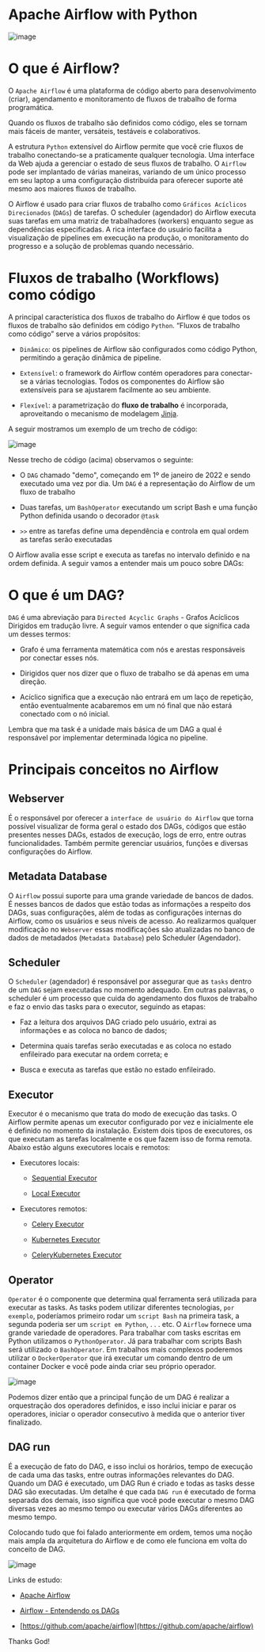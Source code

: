 # Apache Airflow with Python

![image](https://user-images.githubusercontent.com/69597971/200195293-edfac1eb-5099-4fdd-99e7-2337d07ce31f.png)

# O que é Airflow?

O `Apache Airflow` é uma plataforma de código aberto para desenvolvimento (criar), agendamento e monitoramento de fluxos de trabalho de forma programática.


Quando os fluxos de trabalho são definidos como código, eles se tornam mais fáceis de manter, versáteis, testáveis e colaborativos.

A estrutura `Python` extensível do Airflow permite que você crie fluxos de trabalho conectando-se a praticamente qualquer tecnologia. Uma interface da Web ajuda a gerenciar o estado de seus fluxos de trabalho. O `Airflow` pode ser implantado de várias maneiras, variando de um único processo em seu laptop a uma configuração distribuída para oferecer suporte até mesmo aos maiores fluxos de trabalho.

O Airflow é usado para criar fluxos de trabalho como `Gráficos Acíclicos Direcionados` (`DAGs`) de tarefas. O scheduler (agendador) do Airflow executa suas tarefas em uma matriz de trabalhadores (workers) enquanto segue as dependências especificadas. A rica interface do usuário facilita a visualização de pipelines em execução na produção, o monitoramento do progresso e a solução de problemas quando necessário.



# Fluxos de trabalho (Workflows) como código

A principal característica dos fluxos de trabalho do Airflow é que todos os fluxos de trabalho são definidos em código `Python`. “Fluxos de trabalho como código” serve a vários propósitos:

* `Dinâmico`: os pipelines de Airflow são configurados como código Python, permitindo a geração dinâmica de pipeline.

* `Extensível`: o framework do Airflow contém operadores para conectar-se a várias tecnologias. Todos os componentes do Airflow são extensíveis para se ajustarem facilmente ao seu ambiente.

* `Flexível`: a parametrização do **fluxo de trabalho** é incorporada, aproveitando o mecanismo de modelagem [Jinja](https://jinja.palletsprojects.com/en/3.1.x/).




A seguir mostramos um exemplo de um trecho de código:

![image](https://user-images.githubusercontent.com/69597971/200350653-75962f6f-806c-4033-9733-379d72797107.png)




Nesse trecho de código (acima) observamos o seguinte:

* O `DAG` chamado "demo", começando em 1º de janeiro de 2022 e sendo executado uma vez por dia. Um `DAG` é a representação do Airflow de um fluxo de trabalho

* Duas tarefas, um `BashOperator` executando um script Bash e uma função Python definida usando o decorador `@task`

* `>>` entre as tarefas define uma dependência e controla em qual ordem as tarefas serão executadas

O Airflow avalia esse script e executa as tarefas no intervalo definido e na ordem definida. A seguir vamos a entender mais um pouco sobre DAGs: 


# O que é um DAG?

`DAG` é uma abreviação para `Directed Acyclic Graphs` - Grafos Acíclicos Dirigidos em tradução livre. A seguir vamos entender o que significa cada um desses termos:

* Grafo é uma ferramenta matemática com nós e arestas responsáveis por conectar esses nós.

* Dirigidos quer nos dizer que o fluxo de trabalho se dá apenas em uma direção.

* Acíclico significa que a execução não entrará em um laço de repetição, então eventualmente acabaremos em um nó final que não estará conectado com o nó inicial.


Lembra que ma task é a unidade mais básica de um DAG a qual é responsável por implementar determinada lógica no pipeline.



# Principais conceitos no Airflow

## Webserver

É o responsável por oferecer a `interface de usuário do Airflow` que torna possível visualizar de forma geral o estado dos DAGs, códigos que estão presentes nesses DAGs, estados de execução, logs de erro, entre outras funcionalidades. Também permite gerenciar usuários, funções e diversas configurações do Airflow.


## Metadata Database

O `Airflow` possui suporte para uma grande variedade de bancos de dados. É nesses bancos de dados que estão todas as informações a respeito dos DAGs, suas configurações, além de todas as configurações internas do Airflow, como os usuários e seus níveis de acesso. Ao realizarmos qualquer modificação no `Webserver` essas modificações são atualizadas no banco de dados de metadados (`Metadata Database`) pelo Scheduler (Agendador).


## Scheduler

O `Scheduler` (agendador) é responsável por assegurar que as `tasks` dentro de um `DAG` sejam executadas no momento adequado. Em outras palavras, o scheduler é um processo que cuida do agendamento dos fluxos de trabalho e faz o envio das tasks para o executor, seguindo as etapas:

* Faz a leitura dos arquivos DAG criado pelo usuário, extrai as informações e as coloca no banco de dados;

* Determina quais tarefas serão executadas e as coloca no estado enfileirado para executar na ordem correta; e

* Busca e executa as tarefas que estão no estado enfileirado.


## Executor

Executor é o mecanismo que trata do modo de execução das tasks. O Airflow permite apenas um executor configurado por vez e inicialmente ele é definido no momento da instalação. Existem dois tipos de executores, os que executam as tarefas localmente e os que fazem isso de forma remota. Abaixo estão alguns executores locais e remotos:

* Executores locais:

    * [Sequential Executor](https://airflow.apache.org/docs/apache-airflow/stable/executor/sequential.html)

    * [Local Executor](https://airflow.apache.org/docs/apache-airflow/stable/executor/local.html)

* Executores remotos:

    * [Celery Executor](https://airflow.apache.org/docs/apache-airflow/stable/executor/celery.html)

    * [Kubernetes Executor](https://airflow.apache.org/docs/apache-airflow/stable/executor/kubernetes.html)

    * [CeleryKubernetes Executor](https://airflow.apache.org/docs/apache-airflow/stable/executor/celery_kubernetes.html)


## Operator

`Operator` é o componente que determina qual ferramenta será utilizada para executar as tasks. As tasks podem utilizar diferentes tecnologias, `por exemplo`, poderíamos primeiro rodar um `script Bash` na primeira task, a segunda poderia ser um `script em Python`, . . . etc. O `Airflow` fornece uma grande variedade de operadores. Para trabalhar com tasks escritas em Python utilizamos o `PythonOperator`. Já para trabalhar com scripts Bash será utilizado o `BashOperator`. Em trabalhos mais complexos poderemos utilizar o `DockerOperator` que irá executar um comando dentro de um container Docker e você pode ainda criar seu próprio operador.

![image](https://user-images.githubusercontent.com/69597971/200391317-b356a138-46d0-41bf-bdbb-15eac573e8c1.png)

Podemos dizer então que a principal função de um DAG é realizar a orquestração dos operadores definidos, e isso inclui iniciar e parar os operadores, iniciar o operador consecutivo à medida que o anterior tiver finalizado.


## DAG run

É a execução de fato do DAG, e isso inclui os horários, tempo de execução de cada uma das tasks, entre outras informações relevantes do DAG. Quando um DAG é executado, um DAG Run é criado e todas as tasks desse DAG são executadas. Um detalhe é que cada `DAG run` é executado de forma separada dos demais, isso significa que você pode executar o mesmo DAG diversas vezes ao mesmo tempo ou executar vários DAGs diferentes ao mesmo tempo.

Colocando tudo que foi falado anteriormente em ordem, temos uma noção mais ampla da arquitetura do Airflow e de como ele funciona em volta do conceito de DAG.

![image](https://user-images.githubusercontent.com/69597971/200392121-f5075faa-9559-4c20-b267-bc005ad1183c.png)



Links de estudo:

* [Apache Airflow](https://airflow.apache.org/docs/apache-airflow/stable/index.html)

* [Airflow - Entendendo os DAGs](https://www.alura.com.br/artigos/airflow-entendendo-dags#:~:text=A%20principal%20ideia%20do%20Airflow,tasks%20juntas%20formam%20um%20DAG.)

* [https://github.com/apache/airflow](https://github.com/apache/airflow)




Thanks God!
